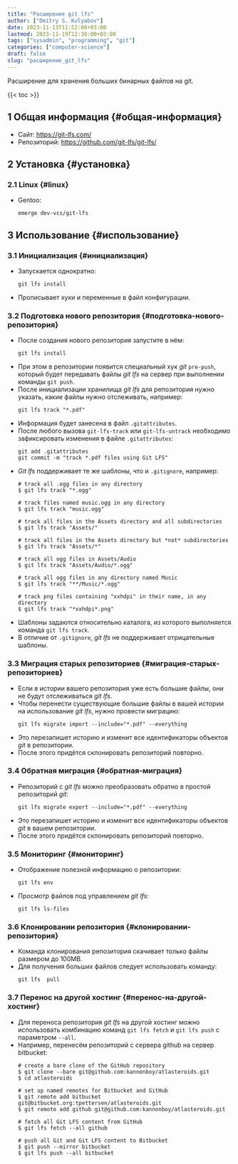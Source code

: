 ```yaml
---
title: "Расширение git lfs"
author: ["Dmitry S. Kulyabov"]
date: 2023-11-13T11:52:00+03:00
lastmod: 2023-11-19T12:38:00+03:00
tags: ["sysadmin", "programming", "git"]
categories: ["computer-science"]
draft: false
slug: "расширение_git_lfs"
---
```


Расширение для хранения больших бинарных файлов на git.

<!--more-->

{{< toc >}}


## <span class="section-num">1</span> Общая информация {#общая-информация}

-   Сайт: <https://git-lfs.com/>
-   Репозиторий: <https://github.com/git-lfs/git-lfs/>


## <span class="section-num">2</span> Установка {#установка}


### <span class="section-num">2.1</span> Linux {#linux}

-   Gentoo:
    ```shell
    emerge dev-vcs/git-lfs
    ```


## <span class="section-num">3</span> Использование {#использование}


### <span class="section-num">3.1</span> Инициализация {#инициализация}

-   Запускается однократно:
    ```shell
    git lfs install
    ```
-   Прописывает хуки и переменные в файл конфигурации.


### <span class="section-num">3.2</span> Подготовка нового репозитория {#подготовка-нового-репозитория}

-   После создания нового репозитория запустите в нём:
    ```shell
    git lfs install
    ```
-   При этом в репозитории появится специальный хук _git_ `pre-push`, который будет передавать файлы _git lfs_ на сервер при выполнении команды `git push`.
-   После инициализации хранилища _git lfs_ для репозитория нужно указать, какие файлы нужно отслеживать, например:
    ```shell
    git lfs track "*.pdf"
    ```
-   Информация будет занесена в файл `.gitattributes`.
-   После любого вызова `git-lfs-track` или `git-lfs-untrack` необходимо зафиксировать изменения в файле `.gitattributes`:
    ```shell
    git add .gitattributes
    git commit -m "track *.pdf files using Git LFS"
    ```
-   _Git lfs_ поддерживает те же шаблоны, что и `.gitignore`, например:
    ```shell
    # track all .ogg files in any directory
    $ git lfs track "*.ogg"

    # track files named music.ogg in any directory
    $ git lfs track "music.ogg"

    # track all files in the Assets directory and all subdirectories
    $ git lfs track "Assets/"

    # track all files in the Assets directory but *not* subdirectories
    $ git lfs track "Assets/*"

    # track all ogg files in Assets/Audio
    $ git lfs track "Assets/Audio/*.ogg"

    # track all ogg files in any directory named Music
    $ git lfs track "**/Music/*.ogg"

    # track png files containing "xxhdpi" in their name, in any directory
    $ git lfs track "*xxhdpi*.png"
    ```
-   Шаблоны задаются относительно каталога, из которого выполняется команда `git lfs track`.
-   В отличие от `.gitignore`, _git lfs_ не поддерживает отрицательные шаблоны.


### <span class="section-num">3.3</span> Миграция старых репозиториев {#миграция-старых-репозиториев}

-   Если в истории вашего репозитория уже есть большие файлы, они не будут отслеживаться _git lfs_.
-   Чтобы перенести существующие большие файлы в вашей истории на использование _git lfs_, нужно провести миграцию:
    ```shell
    git lfs migrate import --include="*.pdf" --everything
    ```
-   Это перезапишет историю и изменит все идентификаторы объектов _git_ в репозитории.
-   После этого придётся склонировать репозиторий повторно.


### <span class="section-num">3.4</span> Обратная миграция {#обратная-миграция}

-   Репозиторий с _git lfs_ можно преобразовать обратно в простой репозиторий _git_:
    ```shell
    git lfs migrate export --include="*.pdf" --everything
    ```
-   Это перезапишет историю и изменит все идентификаторы объектов _git_ в вашем репозитории.
-   После этого придётся склонировать репозиторий повторно.


### <span class="section-num">3.5</span> Мониторинг {#мониторинг}

-   Отображение полезной информацию о репозитории:
    ```shell
    git lfs env
    ```
-   Просмотр файлов под управлением _git lfs_:
    ```shell
    git lfs ls-files
    ```


### <span class="section-num">3.6</span> Клонировании репозитория {#клонировании-репозитория}

-   Команда клонирования репозитория скачивает только файлы размером до 100MB.
-   Для получения больших файлов следует использовать команду:
    ```shell
    git lfs  pull
    ```


### <span class="section-num">3.7</span> Перенос на другой хостинг {#перенос-на-другой-хостинг}

-   Для переноса репозитория _git lfs_ на другой хостинг можно использовать комбинацию команд `git lfs fetch` и `git lfs push` с параметром `--all`.
-   Например, перенесём репозиторий с сервера github на сервер bitbucket:
    ```shell
    # create a bare clone of the GitHub repository
    $ git clone --bare git@github.com:kannonboy/atlasteroids.git
    $ cd atlasteroids

    # set up named remotes for Bitbucket and GitHub
    $ git remote add bitbucket git@bitbucket.org:tpettersen/atlasteroids.git
    $ git remote add github git@github.com:kannonboy/atlasteroids.git

    # fetch all Git LFS content from GitHub
    $ git lfs fetch --all github

    # push all Git and Git LFS content to Bitbucket
    $ git push --mirror bitbucket
    $ git lfs push --all bitbucket
    ```
